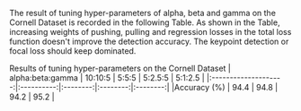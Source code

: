 The result of tuning hyper-parameters of alpha, beta and gamma on the Cornell Dataset is recorded in the following Table.
As shown in the Table, increasing weights of pushing, pulling and regression losses in the total loss function doesn't 
improve the detection accuracy. The keypoint detection or focal loss should keep dominated.

Results of tuning hyper-parameters on the Cornell Dataset
| alpha:beta:gamma     |  10:10:5   |  5:5:5   | 5:2.5:5  | 5:1:2.5  |
|:--------------------:|:----------:|:--------:|:--------:|:--------:|
|Accuracy (%)          |    94.4    |   94.8   |   94.2   |   95.2   |

